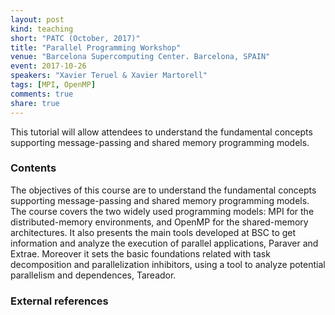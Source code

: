 ```yaml
---
layout: post
kind: teaching
short: "PATC (October, 2017)"
title: "Parallel Programming Workshop"
venue: "Barcelona Supercomputing Center. Barcelona, SPAIN"
event: 2017-10-26
speakers: "Xavier Teruel & Xavier Martorell"
tags: [MPI, OpenMP]
comments: true
share: true
---
```


This tutorial will allow attendees to understand the fundamental concepts
supporting message-passing and shared memory programming models.


### Contents

The objectives of this course are to understand the fundamental concepts
supporting message-passing and shared memory programming models. The course
covers the two widely used programming models: MPI for the distributed-memory
environments, and OpenMP for the shared-memory architectures. It also presents
the main tools developed at BSC to get information and analyze the execution of
parallel applications, Paraver and Extrae. Moreover it sets the basic
foundations related with task decomposition and parallelization inhibitors,
using a tool to analyze potential parallelism and dependences, Tareador.

### External references


